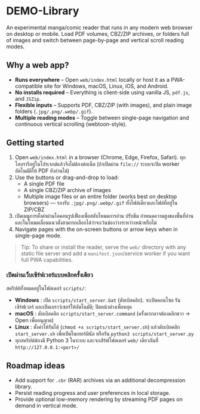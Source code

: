 # DEMO-Library

An experimental manga/comic reader that runs in any modern web browser on desktop or mobile. Load PDF volumes, CBZ/ZIP archives, or folders full of images and switch between page-by-page and vertical scroll reading modes.

## Why a web app?

- **Runs everywhere** – Open `web/index.html` locally or host it as a PWA-compatible site for Windows, macOS, Linux, iOS, and Android.
- **No installs required** – Everything is client-side using vanilla JS, `pdf.js`, and `JSZip`.
- **Flexible inputs** – Supports PDF, CBZ/ZIP (with images), and plain image folders (`.jpg/.png/.webp/.gif`).
- **Multiple reading modes** – Toggle between single-page navigation and continuous vertical scrolling (webtoon-style).

## Getting started

1. Open `web/index.html` in a browser (Chrome, Edge, Firefox, Safari). ทุกไลบรารีอยู่ในโปรเจกต์แล้วจึงไม่ต้องต่อเน็ต (ถ้าเปิดผ่าน `file://` ระบบจะปิด worker อัตโนมัติให้ PDF ยังอ่านได้)
2. Use the buttons or drag-and-drop to load:
   - A single PDF file
   - A single CBZ/ZIP archive of images
   - Multiple image files or an entire folder (works best on desktop browsers) — รองรับ `.jpg/.png/.webp/.gif` ทั้งไฟล์เดี่ยวและไฟล์ที่อยู่ใน ZIP/CBZ
3. เปิดเมนูการตั้งค่าผ่านไอคอนรูปเฟืองเพื่อสลับโหมดการอ่าน ปรับธีม กำหนดความสูงของพื้นที่อ่าน และในโหมดเลื่อนแนวตั้งสามารถเลือกได้ว่าจะเว้นช่องว่างระหว่างหน้าหรือไม่
4. Navigate pages with the on-screen buttons or arrow keys when in single-page mode.

> Tip: To share or install the reader, serve the `web/` directory with any static file server and add a `manifest.json`/service worker if you want full PWA capabilities.

### เปิดผ่านเว็บเซิร์ฟเวอร์แบบคลิกครั้งเดียว

สคริปต์ทั้งหมดอยู่ในโฟลเดอร์ `scripts/`:

- **Windows** : เปิด `scripts/start_server.bat` (ดับเบิลคลิก). จะเปิดคอนโซล รันเซิร์ฟเวอร์ และเปิดเบราว์เซอร์ให้อัตโนมัติ; ปิดหน้าต่างเพื่อหยุด
- **macOS** : ดับเบิลคลิก `scripts/start_server.command` (ครั้งแรกอาจต้องคลิกขวา → Open เพื่ออนุญาต)
- **Linux** : ตั้งค่าให้รันได้ (`chmod +x scripts/start_server.sh`) แล้วดับเบิลคลิก `start_server.sh` เพื่อเปิดในเทอร์มินัล หรือรัน `python3 scripts/start_server.py`
- ทุกสคริปต์ต้องมี Python 3 ในระบบ และจะเสิร์ฟโฟลเดอร์ `web/` เดียวกันที่ `http://127.0.0.1:<port>/`

## Roadmap ideas

- Add support for `.cbr` (RAR) archives via an additional decompression library.
- Persist reading progress and user preferences in local storage.
- Provide optional low-memory rendering by streaming PDF pages on demand in vertical mode.
